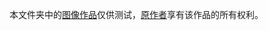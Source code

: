本文件夹中的[图像作品](https://www.pixiv.net/artworks/84035784)仅供测试，[原作者](https://www.pixiv.net/users/6657532)享有该作品的所有权利。